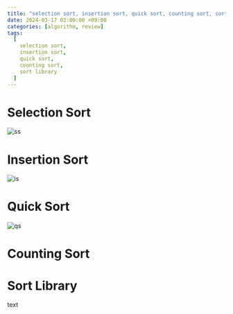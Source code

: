 ```yaml
---
title: "selection sort, insertion sort, quick sort, counting sort, sort library"
date: 2024-03-17 02:00:00 +09:00
categories: [algorithm, review]
tags:
  [
    selection sort,
    insertion sort,
    quick sort,
    counting sort,
    sort library
  ]
---
```


# Selection Sort

![ss](https://upload.wikimedia.org/wikipedia/commons/3/3e/Sorting_selection_sort_anim.gif?20220209224152)

# Insertion Sort

![is](https://upload.wikimedia.org/wikipedia/commons/2/24/Sorting_insertion_sort_anim.gif)

# Quick Sort

![qs](https://upload.wikimedia.org/wikipedia/commons/6/6a/Sorting_quicksort_anim.gif)

# Counting Sort

# Sort Library

text